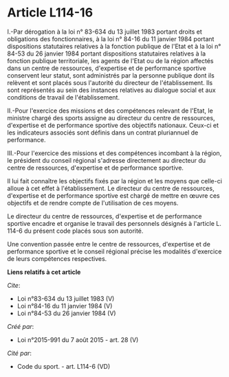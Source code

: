 # Article L114-16

I.-Par dérogation à la loi n° 83-634 du 13 juillet 1983 portant droits et obligations des fonctionnaires, à la loi n° 84-16
du 11 janvier 1984 portant dispositions statutaires relatives à la fonction publique de l'Etat et à la loi n° 84-53 du 26
janvier 1984 portant dispositions statutaires relatives à la fonction publique territoriale, les agents de l'Etat ou de la
région affectés dans un centre de ressources, d'expertise et de performance sportive conservent leur statut, sont administrés
par la personne publique dont ils relèvent et sont placés sous l'autorité du directeur de l'établissement. Ils sont
représentés au sein des instances relatives au dialogue social et aux conditions de travail de l'établissement. 

II.-Pour l'exercice des missions et des compétences relevant de l'Etat, le ministre chargé des sports assigne au directeur du
centre de ressources, d'expertise et de performance sportive des objectifs nationaux. Ceux-ci et les indicateurs associés
sont définis dans un contrat pluriannuel de performance. 

III.-Pour l'exercice des missions et des compétences incombant à la région, le président du conseil régional s'adresse
directement au directeur du centre de ressources, d'expertise et de performance sportive. 

Il lui fait connaître les objectifs fixés par la région et les moyens que celle-ci alloue à cet effet à l'établissement. Le
directeur du centre de ressources, d'expertise et de performance sportive est chargé de mettre en œuvre ces objectifs et de
rendre compte de l'utilisation de ces moyens. 

Le directeur du centre de ressources, d'expertise et de performance sportive encadre et organise le travail des personnels
désignés à l'article L. 114-6 du présent code placés sous son autorité. 

Une convention passée entre le centre de ressources, d'expertise et de performance sportive et le conseil régional précise
les modalités d'exercice de leurs compétences respectives.

**Liens relatifs à cet article**

_Cite_:

  - Loi n°83-634 du 13 juillet 1983 (V)
  - Loi n°84-16 du 11 janvier 1984 (V)
  - Loi n°84-53 du 26 janvier 1984 (V)

_Créé par_:

  - Loi n°2015-991 du 7 août 2015 - art. 28 (V)

_Cité par_:

  - Code du sport. - art. L114-6 (VD)
